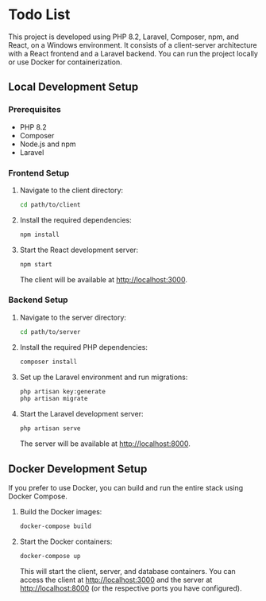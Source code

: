 # Todo List

This project is developed using PHP 8.2, Laravel, Composer, npm, and React, on a Windows environment. It consists of a client-server architecture with a React frontend and a Laravel backend. You can run the project locally or use Docker for containerization.

## Local Development Setup

### Prerequisites

- PHP 8.2
- Composer
- Node.js and npm
- Laravel

### Frontend Setup

1. Navigate to the client directory:

   ```bash
   cd path/to/client
   ```

2. Install the required dependencies:

   ```bash
   npm install
   ```

3. Start the React development server:

   ```bash
   npm start
   ```

   The client will be available at [http://localhost:3000](http://localhost:3000).

### Backend Setup

1. Navigate to the server directory:

   ```bash
   cd path/to/server
   ```

2. Install the required PHP dependencies:

   ```bash
   composer install
   ```

3. Set up the Laravel environment and run migrations:

   ```bash
   php artisan key:generate
   php artisan migrate
   ```

4. Start the Laravel development server:

   ```bash
   php artisan serve
   ```

   The server will be available at [http://localhost:8000](http://localhost:8000).

## Docker Development Setup

If you prefer to use Docker, you can build and run the entire stack using Docker Compose.

1. Build the Docker images:

   ```bash
   docker-compose build
   ```

2. Start the Docker containers:

   ```bash
   docker-compose up
   ```

   This will start the client, server, and database containers. You can access the client at [http://localhost:3000](http://localhost:3000) and the server at [http://localhost:8000](http://localhost:8000) (or the respective ports you have configured).
